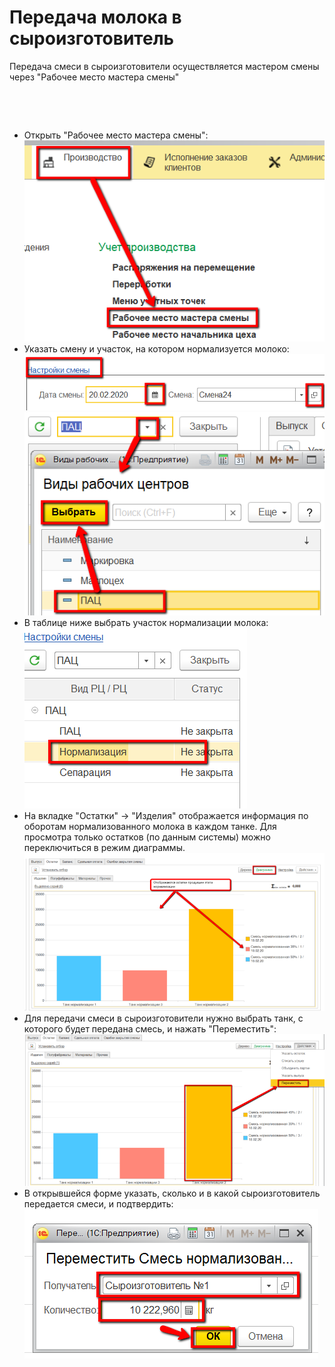 # Передача молока в сыроизготовитель


Передача смеси в сыроизготовители осуществляется мастером смены через
"Рабочее место мастера смены"

 

 

-   Открыть "Рабочее место мастера смены":  
![](TransferMilkToCheeseMaker.assets/drex_peredacha_moloka_v_syroizgotovitel_custom.png)
-   Указать смену и участок, на котором нормализуется молоко:  
![](TransferMilkToCheeseMaker.assets/drex_peredacha_moloka_v_syroizgotovitel_custom_2.png)  
![](TransferMilkToCheeseMaker.assets/drex_peredacha_moloka_v_syroizgotovitel_custom_3.png)
-   В таблице ниже выбрать участок нормализации молока:  
![](TransferMilkToCheeseMaker.assets/drex_peredacha_moloka_v_syroizgotovitel_custom_4.png)
-   На вкладке "Остатки" -\> "Изделия" отображается информация по
    оборотам нормализованного молока в каждом танке.
    Для просмотра только остатков (по данным системы) можно
    переключиться в режим диаграммы.  
![](TransferMilkToCheeseMaker.assets/drex_peredacha_moloka_v_syroizgotovitel_custom_5.png)
-   Для передачи смеси в сыроизготовители нужно выбрать танк, с которого
    будет передана смесь, и нажать "Переместить":  
![](TransferMilkToCheeseMaker.assets/drex_peredacha_moloka_v_syroizgotovitel_custom_6.png)
-   В открывшейся форме указать, сколько и в какой сыроизготовитель
    передается смеси, и подтвердить:  
![](TransferMilkToCheeseMaker.assets/drex_peredacha_moloka_v_syroizgotovitel_custom_7.png)